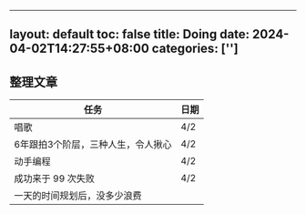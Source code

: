 
---
layout: default
toc: false
title: Doing 
date:  2024-04-02T14:27:55+08:00
categories: ['']
---


## 整理文章

| 任务                               | 日期 |
| ---------------------------------- | ---- |
| 唱歌                               | 4/2  |
| 6年跟拍3个阶层，三种人生，令人揪心 | 4/2  |
| 动手编程                           | 4/2  |
| 成功来于 99 次失败                 | 4/2  |
| 一天的时间规划后，没多少浪费



